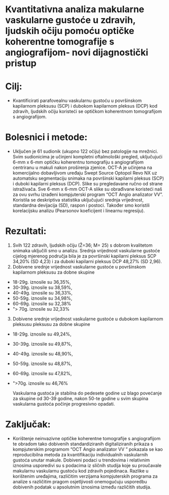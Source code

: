 
# Kvantitativna analiza makularne vaskularne gustoće u zdravih, ljudskih očiju pomoću optičke koherentne tomografije s angiografijom- novi dijagnostički pristup

# Cilj:
- Kvantificirati parafovealnu vaskularnu gustoću u površinskom kapilarnom pleksusu (SCP) i dubokom kapilarnom pleksus (DCP) kod zdravih, ljudskih očiju koristeći se optičkom koherentnom tomografijom s angiografijom.
# Bolesnici i metode:
- Uključen je 61 sudionik (ukupno 122 očiju) bez patologije na mrežnici. Svim sudionicima je učinjeni kompletni oftalmološki pregled, uključujući 6-mm x 6-mm optičku koherentnu tomografiju s angiografijom centriranu u makuli nakon proširenja zjenice. OCT-A je učinjena na komercijalno dobavljivom uređaju Swept Source Optopol Revo NX uz automatsku segmentaciju snimaka na površinski kapilarni pleksus (SCP) i duboki kapilarni pleksus (DCP). Slike su pregledavane ručno od strane istraživača. Sve 6-mm x 6-mm OCT-A slike su obrađivane koristeći naš za ovu svrhu izrađeni kompjuterski program “OCT Angio analizator VV”. Koristila se deskriptiva statistika uključujući srednja vrijednost, standardna devijacija (SD), raspon i postoci. Također smo koristili korelacijsku analizu (Pearsonov koeficijent i linearnu regresiju).
# Rezultati:
1. Svih 122 zdravih, ljudskih očiju (Ž=36; M= 25) s dobrom kvalitetom snimaka uključili smo u analizu.
 Srednja vrijednost vaskularne gustoće cijelog mjerenog područja bila je za površinski kapilarni pleksus SCP 34,20% (SD 4,23) i za duboki kapilarni pleksus DCP 48,27% (SD 2,96). 
 2. Dobivene srednje vrijednost vaskularne gustoće u površinskom kapilarnom pleksusu za dobne skupine 
 - 18-29g. iznosile su 36,35%,
 - 30-39g.  iznosile su 38,59%,
 - 40-49g. iznosile su 36,33%,
 - 50-59g. iznosile su 34,98%, 
 - 60-69g. iznosile su 32,38% 
  - "> 70g. iznosile su 32,33%
3. Dobivene srednje vrijednost vaskularne gustoće u dubokom kapilarnom pleksusu pleksusu za dobne skupine 
 - 18-29g. iznosile su 49,24%,
 - 30-39g.  iznosile su 49,87%, 
 - 40-49g. iznosile su 48,90%,
 - 50-59g. iznosile su 48,87%, 
 - 60-69g. iznosile su 47,82%,
 - ">70g. iznosile su 46,76% 

   Vaskularna gustoća je stabilna do pedesete godine uz blago povećanje za skupine od 30-39  godine, nakon  50-te godine u svim skupina vaskularna gustoća  počinje progresivno opadati.
# Zaključak:
- Korištenje neinvazivne optičke koherentne tomografije s angiografijom te obradom tako dobivenih standardiziranih digitaliziranih prikaza s kompjuterskim programom “OCT Angio analizator VV ” pokazala se kao reproducibilna metoda za kvantifikaciju individualnih vaskularnih gustoća unutar makule. Dobiveni podaci u trendovima i  relativnim iznosima  usporedivi su s podacima iz sličnih studija koje su proučavale makularnu vaskularnu gustoću kod zdravih pojedinaca. Razlike u korištenim uređajima, različitim verzijama kompjuterskih programa za analize s različitim pragom osjetljivosti onemogućuju usporedbu dobivenih podatak u apsolutnim iznosima između različitih studija.


